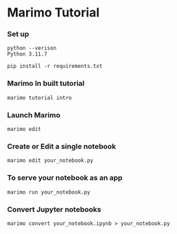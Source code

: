 # Marimo Tutorial 

### Set up

```
python --verison
Python 3.11.7
```

```
pip install -r requirements.txt
```

### Marimo In built tutorial 

```
marimo tutorial intro
```

### Launch Marimo

```
marimo edit
```

### Create or Edit a single notebook

```
marimo edit your_notebook.py
```


### To serve your notebook as an app

```
marimo run your_notebook.py
```

### Convert Jupyter notebooks
```
marimo convert your_notebook.ipynb > your_notebook.py
```

